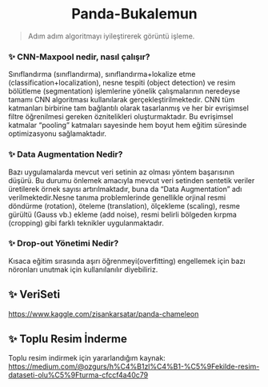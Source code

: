 <h1 align="center">Panda-Bukalemun</h1>

> Adım adım algoritmayı iyileştirerek görüntü işleme.

### ✨ CNN-Maxpool nedir, nasıl çalışır?
<div>
Sınıflandırma (sınıflandırma), sınıflandırma+lokalize etme (classification+localization), nesne tespiti (object detection) ve resim bölütleme (segmentation) işlemlerine yönelik çalışmalarının neredeyse tamamı CNN algoritması kullanılarak gerçekleştirilmektedir.
CNN tüm katmanları birbirine tam bağlantılı olarak tasarlanmış ve her bir evrişimsel filtre öğrenilmesi gereken öznitelikleri oluşturmaktadır. Bu evrişimsel katmalar “pooling” katmaları sayesinde hem boyut hem eğitim süresinde optimizasyonu sağlamaktadır.
</div>

### ✨ Data Augmentation Nedir?

Bazı uygulamalarda mevcut veri setinin az olması yöntem başarısının düşürü. Bu durumu önlemek amacıyla mevcut veri setinden sentetik veriler üretilerek örnek sayısı artırılmaktadır, buna da “Data Augmentation” adı verilmektedir.Nesne tanıma problemlerinde genellikle orjinal resmi döndürme (rotation), öteleme (translation), ölçekleme (scaling), resme gürültü (Gauss vb.) ekleme (add noise), resmi belirli bölgeden kırpma (cropping) gibi farklı teknikler uygulanmaktadır.

### ✨ Drop-out Yönetimi Nedir?

Kısaca eğitim sırasında aşırı öğrenmeyi(overfitting) engellemek için bazı nöronları unutmak için kullanılanılır diyebiliriz.

## ✨ VeriSeti

https://www.kaggle.com/zisankarsatar/panda-chameleon


## ✨ Toplu Resim İnderme

Toplu resim indirmek için yararlandığım kaynak: https://medium.com/@ozgurs/h%C4%B1zl%C4%B1-%C5%9Fekilde-resim-dataseti-olu%C5%9Fturma-cfccf4a40c79

